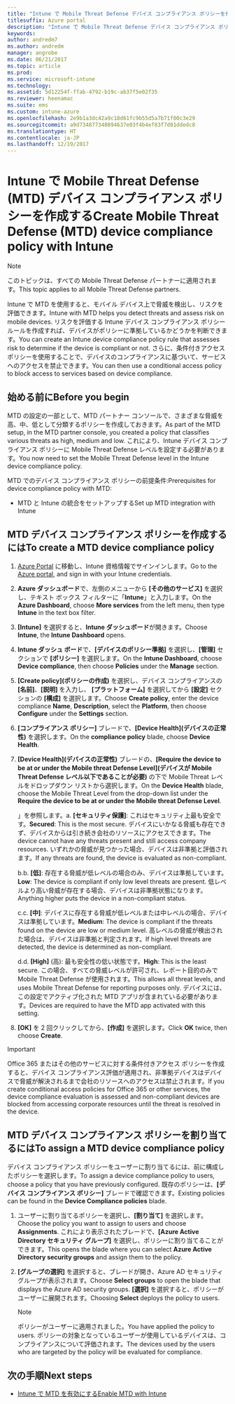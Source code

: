 ```yaml
---
title: "Intune で Mobile Threat Defense デバイス コンプライアンス ポリシーを作成する"
titlesuffix: Azure portal
description: "Intune で Mobile Threat Defense デバイス コンプライアンス ポリシーを作成する"
keywords: 
author: andredm7
ms.author: andredm
manager: angrobe
ms.date: 06/21/2017
ms.topic: article
ms.prod: 
ms.service: microsoft-intune
ms.technology: 
ms.assetid: 5d12254f-ffab-4792-b19c-ab37f5e02f35
ms.reviewer: heenamac
ms.suite: ems
ms.custom: intune-azure
ms.openlocfilehash: 2e9b1a3dc42a9c18d61fc9b55d5a7b71f00c3e29
ms.sourcegitcommit: a9d734877340894637e03f4b4ef83f7d01ddedc8
ms.translationtype: HT
ms.contentlocale: ja-JP
ms.lasthandoff: 12/19/2017
---
```

# <a name="create-mobile-threat-defense-mtd-device-compliance-policy-with-intune"></a><span data-ttu-id="6cb78-103">Intune で Mobile Threat Defense (MTD) デバイス コンプライアンス ポリシーを作成する</span><span class="sxs-lookup"><span data-stu-id="6cb78-103">Create Mobile Threat Defense (MTD) device compliance policy with Intune</span></span>

> [!NOTE] 
> <span data-ttu-id="6cb78-104">このトピックは、すべての Mobile Threat Defense パートナーに適用されます。</span><span class="sxs-lookup"><span data-stu-id="6cb78-104">This topic applies to all Mobile Threat Defense partners.</span></span>

<span data-ttu-id="6cb78-105">Intune で MTD を使用すると、モバイル デバイス上で脅威を検出し、リスクを評価できます。</span><span class="sxs-lookup"><span data-stu-id="6cb78-105">Intune with MTD helps you detect threats and assess risk on mobile devices.</span></span> <span data-ttu-id="6cb78-106">リスクを評価する Intune デバイス コンプライアンス ポリシー ルールを作成すれば、デバイスがポリシーに準拠しているかどうかを判断できます。</span><span class="sxs-lookup"><span data-stu-id="6cb78-106">You can create an Intune device compliance policy rule that assesses risk to determine if the device is compliant or not.</span></span> <span data-ttu-id="6cb78-107">さらに、条件付きアクセス ポリシーを使用することで、デバイスのコンプライアンスに基づいて、サービスへのアクセスを禁止できます。</span><span class="sxs-lookup"><span data-stu-id="6cb78-107">You can then use a conditional access policy to block access to services based on device compliance.</span></span>

## <a name="before-you-begin"></a><span data-ttu-id="6cb78-108">始める前に</span><span class="sxs-lookup"><span data-stu-id="6cb78-108">Before you begin</span></span>

<span data-ttu-id="6cb78-109">MTD の設定の一部として、MTD パートナー コンソールで、さまざまな脅威を高、中、低として分類するポリシーを作成しておきます。</span><span class="sxs-lookup"><span data-stu-id="6cb78-109">As part of the MTD setup, in the MTD partner console, you created a policy that classifies various threats as high, medium and low.</span></span> <span data-ttu-id="6cb78-110">これにより、Intune デバイス コンプライアンス ポリシーに Mobile Threat Defense レベルを設定する必要があります。</span><span class="sxs-lookup"><span data-stu-id="6cb78-110">You now need to set the Mobile Threat Defense level in the Intune device compliance policy.</span></span>

<span data-ttu-id="6cb78-111">MTD でのデバイス コンプライアンス ポリシーの前提条件:</span><span class="sxs-lookup"><span data-stu-id="6cb78-111">Prerequisites for device compliance policy with MTD:</span></span>

-   <span data-ttu-id="6cb78-112">MTD と Intune の統合をセットアップする</span><span class="sxs-lookup"><span data-stu-id="6cb78-112">Set up MTD integration with Intune</span></span>

## <a name="to-create-a-mtd-device-compliance-policy"></a><span data-ttu-id="6cb78-113">MTD デバイス コンプライアンス ポリシーを作成するには</span><span class="sxs-lookup"><span data-stu-id="6cb78-113">To create a MTD device compliance policy</span></span>

1.  <span data-ttu-id="6cb78-114">[Azure Portal](https://portal.azure.com/) に移動し、Intune 資格情報でサインインします。</span><span class="sxs-lookup"><span data-stu-id="6cb78-114">Go to the [Azure portal](https://portal.azure.com/), and sign in with your Intune credentials.</span></span>

2.  <span data-ttu-id="6cb78-115">**Azure ダッシュボード**で、左側のメニューから **[その他のサービス]** を選択し、テキスト ボックス フィルターに「**Intune**」と入力します。</span><span class="sxs-lookup"><span data-stu-id="6cb78-115">On the **Azure Dashboard**, choose **More services** from the left menu, then type **Intune** in the text box filter.</span></span>

3.  <span data-ttu-id="6cb78-116">**[Intune]** を選択すると、**Intune ダッシュボード**が開きます。</span><span class="sxs-lookup"><span data-stu-id="6cb78-116">Choose **Intune**, the **Intune Dashboard** opens.</span></span>

4. <span data-ttu-id="6cb78-117">**Intune ダッシュ ボード**で、**[デバイスのポリシー準拠]** を選択し、**[管理]** セクションで **[ポリシー]** を選択します。</span><span class="sxs-lookup"><span data-stu-id="6cb78-117">On the **Intune Dashboard**, choose **Device compliance**, then choose **Policies** under the **Manage** section.</span></span>

5.  <span data-ttu-id="6cb78-118">**[Create policy]\(ポリシーの作成\)** を選択し、デバイス コンプライアンスの **[名前]**、**[説明]** を入力し、 **[プラットフォーム]** を選択してから **[設定]** セクションの **[構成]** を選択します。</span><span class="sxs-lookup"><span data-stu-id="6cb78-118">Choose **Create policy**, enter the device compliance **Name**, **Description**, select the **Platform**, then choose **Configure** under the **Settings** section.</span></span>

6.  <span data-ttu-id="6cb78-119">**[コンプライアンス ポリシー]** ブレードで、**[Device Health]\(デバイスの正常性\)** を選択します。</span><span class="sxs-lookup"><span data-stu-id="6cb78-119">On the **compliance policy** blade, choose **Device Health**.</span></span>

7.  <span data-ttu-id="6cb78-120">**[Device Health]\(デバイスの正常性\)** ブレードの、**[Require the device to be at or under the Mobile threat Defense Level]\(デバイスが Mobile Threat Defense レベル以下であることが必要)** の下で Mobile Threat レベルをドロップダウン リストから選択します。</span><span class="sxs-lookup"><span data-stu-id="6cb78-120">On the **Device Health** blade, choose the Mobile Threat Level from the drop-down list under the **Require the device to be at or under the Mobile threat Defense Level**.</span></span>

    <span data-ttu-id="6cb78-121">」を参照します。</span><span class="sxs-lookup"><span data-stu-id="6cb78-121">a.</span></span>  <span data-ttu-id="6cb78-122">**[セキュリティ保護]**: これはセキュリティ上最も安全です。</span><span class="sxs-lookup"><span data-stu-id="6cb78-122">**Secured**: This is the most secure.</span></span> <span data-ttu-id="6cb78-123">デバイスにいかなる脅威も存在できず、デバイスからは引き続き会社のリソースにアクセスできます。</span><span class="sxs-lookup"><span data-stu-id="6cb78-123">The device cannot have any threats present and still access company resources.</span></span> <span data-ttu-id="6cb78-124">いずれかの脅威が見つかった場合、デバイスは非準拠と評価されます。</span><span class="sxs-lookup"><span data-stu-id="6cb78-124">If any threats are found, the device is evaluated as non-compliant.</span></span>

    <span data-ttu-id="6cb78-125">b.</span><span class="sxs-lookup"><span data-stu-id="6cb78-125">b.</span></span>  <span data-ttu-id="6cb78-126">**[低]**: 存在する脅威が低レベルの場合のみ、デバイスは準拠しています。</span><span class="sxs-lookup"><span data-stu-id="6cb78-126">**Low**: The device is compliant if only low level threats are present.</span></span> <span data-ttu-id="6cb78-127">低レベルより高い脅威が存在する場合、デバイスは非準拠状態になります。</span><span class="sxs-lookup"><span data-stu-id="6cb78-127">Anything higher puts the device in a non-compliant status.</span></span>

    <span data-ttu-id="6cb78-128">c.</span><span class="sxs-lookup"><span data-stu-id="6cb78-128">c.</span></span>  <span data-ttu-id="6cb78-129">**[中]**: デバイスに存在する脅威が低レベルまたは中レベルの場合、デバイスは準拠しています。</span><span class="sxs-lookup"><span data-stu-id="6cb78-129">**Medium**: The device is compliant if the threats found on the device are low or medium level.</span></span> <span data-ttu-id="6cb78-130">高レベルの脅威が検出された場合は、デバイスは非準拠と判定されます。</span><span class="sxs-lookup"><span data-stu-id="6cb78-130">If high level threats are detected, the device is determined as non-compliant.</span></span>

    <span data-ttu-id="6cb78-131">d.</span><span class="sxs-lookup"><span data-stu-id="6cb78-131">d.</span></span>  <span data-ttu-id="6cb78-132">**[High]** (高): 最も安全性の低い状態です。</span><span class="sxs-lookup"><span data-stu-id="6cb78-132">**High**: This is the least secure.</span></span> <span data-ttu-id="6cb78-133">この場合、すべての脅威レベルが許可され、レポート目的のみで Mobile Threat Defense が使用されます。</span><span class="sxs-lookup"><span data-stu-id="6cb78-133">This allows all threat levels, and uses Mobile Threat Defense for reporting purposes only.</span></span> <span data-ttu-id="6cb78-134">デバイスには、この設定でアクティブ化された MTD アプリが含まれている必要があります。</span><span class="sxs-lookup"><span data-stu-id="6cb78-134">Devices are required to have the MTD app activated with this setting.</span></span>

8.  <span data-ttu-id="6cb78-135">**[OK]** を 2 回クリックしてから、**[作成]** を選択します。</span><span class="sxs-lookup"><span data-stu-id="6cb78-135">Click **OK** twice, then choose **Create**.</span></span>

> [!IMPORTANT]
> <span data-ttu-id="6cb78-136">Office 365 またはその他のサービスに対する条件付きアクセス ポリシーを作成すると、デバイス コンプライアンス評価が適用され、非準拠デバイスはデバイスで脅威が解決されるまで会社のリソースへのアクセスは禁止されます。</span><span class="sxs-lookup"><span data-stu-id="6cb78-136">If you create conditional access policies for Office 365 or other services, the device compliance evaluation is assessed and non-compliant devices are blocked from accessing corporate resources until the threat is resolved in the device.</span></span>

## <a name="to-assign-a-mtd-device-compliance-policy"></a><span data-ttu-id="6cb78-137">MTD デバイス コンプライアンス ポリシーを割り当てるには</span><span class="sxs-lookup"><span data-stu-id="6cb78-137">To assign a MTD device compliance policy</span></span>

<span data-ttu-id="6cb78-138">デバイス コンプライアンス ポリシーをユーザーに割り当てるには、前に構成したポリシーを選択します。</span><span class="sxs-lookup"><span data-stu-id="6cb78-138">To assign a device compliance policy to users, choose a policy that you have previously configured.</span></span> <span data-ttu-id="6cb78-139">既存のポリシーは、**[デバイス コンプライアンス ポリシー]** ブレードで確認できます。</span><span class="sxs-lookup"><span data-stu-id="6cb78-139">Existing policies can be found in the **Device Compliance policies** blade.</span></span>

1. <span data-ttu-id="6cb78-140">ユーザーに割り当てるポリシーを選択し、**[割り当て]** を選択します。</span><span class="sxs-lookup"><span data-stu-id="6cb78-140">Choose the policy you want to assign to users and choose **Assignments**.</span></span> <span data-ttu-id="6cb78-141">これにより表示されたブレードで、**[Azure Active Directory セキュリティ グループ]** を選択し、ポリシーに割り当てることができます。</span><span class="sxs-lookup"><span data-stu-id="6cb78-141">This opens the blade where you can select **Azure Active Directory security groups** and assign them to the policy.</span></span>

2. <span data-ttu-id="6cb78-142">**[グループの選択]** を選択すると、ブレードが開き、Azure AD セキュリティ グループが表示されます。</span><span class="sxs-lookup"><span data-stu-id="6cb78-142">Choose **Select groups** to open the blade that displays the Azure AD security groups.</span></span>  <span data-ttu-id="6cb78-143">**[選択]** を選択すると、ポリシーがユーザーに展開されます。</span><span class="sxs-lookup"><span data-stu-id="6cb78-143">Choosing **Select**  deploys the policy to users.</span></span>

    > [!NOTE] 
    > <span data-ttu-id="6cb78-144">ポリシーがユーザーに適用されました。</span><span class="sxs-lookup"><span data-stu-id="6cb78-144">You have applied the policy to users.</span></span> <span data-ttu-id="6cb78-145">ポリシーの対象となっているユーザーが使用しているデバイスは、コンプライアンスについて評価されます。</span><span class="sxs-lookup"><span data-stu-id="6cb78-145">The devices used by the users who are targeted by the policy will be evaluated for compliance.</span></span>

## <a name="next-steps"></a><span data-ttu-id="6cb78-146">次の手順</span><span class="sxs-lookup"><span data-stu-id="6cb78-146">Next steps</span></span>

- [<span data-ttu-id="6cb78-147">Intune で MTD を有効にする</span><span class="sxs-lookup"><span data-stu-id="6cb78-147">Enable MTD with Intune</span></span>](mtd-connector-enable.md)